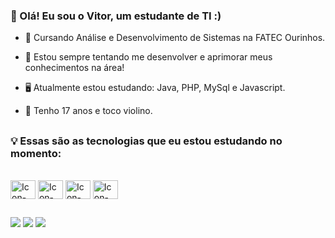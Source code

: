 ### 👋 Olá! Eu sou o Vitor, um estudante de TI :)

- 🏫 Cursando Análise e Desenvolvimento de Sistemas na FATEC Ourinhos.
- 🌱 Estou sempre tentando me desenvolver e aprimorar meus conhecimentos na área!
- 🖥️ Atualmente estou estudando: Java, PHP, MySql e Javascript.
- 💬 Tenho 17 anos e toco violino.

  ##
  
### 💡 Essas são as tecnologias que eu estou estudando no momento:

<div style="display: inline_block"><br>
  <img align="center" alt="Icon-Java" height="30" width="40" src="https://img.shields.io/badge/Java-ED8B00?style=for-the-badge&logo=openjdk&logoColor=white">
  <img align="center" alt="Icon-PHP" height="30" width="40" src="https://img.shields.io/badge/PHP-777BB4?style=for-the-badge&logo=php&logoColor=white">
  <img align="center" alt="Icon-MySql" height="30" width="40" src="https://img.shields.io/badge/MySQL-00000F?style=for-the-badge&logo=mysql&logoColor=white">
  <img align="center" alt="Icon-Js" height="30" width="40" src="https://img.shields.io/badge/JavaScript-F7DF1E?style=for-the-badge&logo=JavaScript&logoColor=white">
</div>

  ##

<div>
  <a href="https://www.instagram.com/vitorfranca089/" target="_blank"><img src="https://img.shields.io/badge/-Instagram-%23E4405F?style=for-the-badge&logo=instagram&logoColor=white" target="_blank"></a>
  <a href = "mailto:vitorfranca089@gmail.com"><img src="https://img.shields.io/badge/-Gmail-%23333?style=for-the-badge&logo=gmail&logoColor=white" target="_blank"></a>
  <a href="www.linkedin.com/in/vitor-franca-dev" target="_blank"><img src="https://img.shields.io/badge/-LinkedIn-%230077B5?style=for-the-badge&logo=linkedin&logoColor=white" target="_blank"></a>
  
</div>
